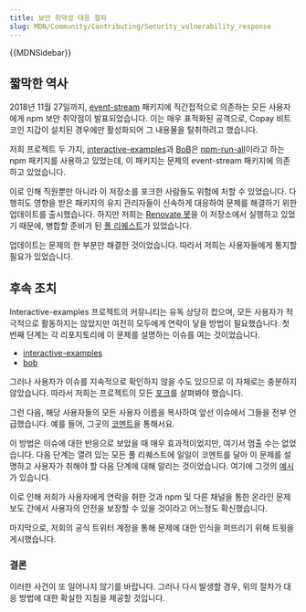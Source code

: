 ```yaml
---
title: 보안 취약성 대응 절차
slug: MDN/Community/Contributing/Security_vulnerability_response
---
```


{{MDNSidebar}}

## 짧막한 역사

2018년 11월 27일까지, [event-stream](https://snyk.io/blog/malicious-code-found-in-npm-package-event-stream) 패키지에 직간접적으로 의존하는 모든 사용자에게 npm 보안 취약점이 발표되었습니다. 이는 매우 표적화된 공격으로, Copay 비트코인 지갑이 설치된 경우에만 활성화되어 그 내용물을 탈취하려고 했습니다.

저희 프로젝트 두 가지, [interactive-examples](https://github.com/mdn/interactive-examples/)과 [BoB](https://github.com/mdn/bob/)은  [npm-run-all](https://www.npmjs.com/package/npm-run-all)이라고 하는 npm 패키지를 사용하고 있었는데, 이 패키지는 문제의 event-stream 패키지에 의존하고 있었습니다.

이로 인해 직원뿐만 아니라 이 저장소를 포크한 사람들도 위험에 처할 수 있었습니다. 다행히도 영향을 받은 패키지의 유지 관리자들이 신속하게 대응하여 문제를 해결하기 위한 업데이트를 출시했습니다. 하지만 저희는 [Renovate 봇](https://github.com/marketplace/renovate)을 이 저장소에서 실행하고 있었기 때문에, 병합할 준비가 된 [풀 리퀘스트](https://github.com/mdn/interactive-examples/pull/1239/)가 있었습니다.

업데이트는 문제의 한 부분만 해결한 것이었습니다. 따라서 저희는 사용자들에게 통지할 필요가 있었습니다.

## 후속 조치

Interactive-examples 프로젝트의 커뮤니티는 유독 상당히 컸으며, 모든 사용자가 적극적으로 활동하지는 않았지만 여전히 모두에게 연락이 닿을 방법이 필요했습니다. 첫 번째 단계는 각 리포지토리에 이 문제를 설명하는 이슈를 여는 것이었습니다.

- [interactive-examples](https://github.com/mdn/interactive-examples/issues/1242)
- [bob](https://github.com/mdn/bob/issues/184)

그러나 사용자가 이슈를 지속적으로 확인하지 않을 수도 있으므로 이 자체로는 충분하지 않았습니다. 따라서 저희는 프로젝트의 모든 [포크](https://github.com/mdn/interactive-examples/network/members)를 살펴봐야 했습니다.

그런 다음, 해당 사용자들의 모든 사용자 이름을 복사하여 앞선 이슈에서 그들을 전부 언급했습니다. 예를 들어, 그곳의 [코멘트](https://github.com/mdn/interactive-examples/issues/1242#issuecomment-442110598)을 통해서요.

이 방법은 이슈에 대한 반응으로 보았을 때 매우 효과적이었지만, 여기서 멈출 수는 없었습니다. 다음 단계는 열려 있는 모든 풀 리퀘스트에 일일이 코멘트를 달아 이 문제를 설명하고 사용자가 취해야 할 다음 단계에 대해 알리는 것이었습니다. 여기에 그것의 [예시](https://github.com/mdn/interactive-examples/pull/1144)가 있습니다.

이로 인해 저희가 사용자에게 연락을 취한 것과 npm 및 다른 채널을 통한 온라인 문제 보도 간에서 사용자의 안전을 보장할 수 있을 것이라고 어느정도 확신했습니다.

마지막으로, 저희의 공식 트위터 계정을 통해 문제에 대한 인식을 퍼뜨리기 위해 트윗을 게시했습니다.

### 결론

이러한 사건이 또 일어나지 않기를 바랍니다. 그러나 다시 발생할 경우, 위의 절차가 대응 방법에 대한 확실한 지침을 제공할 것입니다.